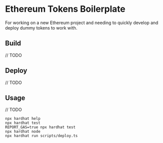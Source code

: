 # Ethereum Tokens Boilerplate

For working on a new Ethereum project and needing to quickly develop and deploy dummy tokens to work with.


## Build
// TODO

## Deploy
// TODO

## Usage 
// TODO

```shell
npx hardhat help
npx hardhat test
REPORT_GAS=true npx hardhat test
npx hardhat node
npx hardhat run scripts/deploy.ts
```
